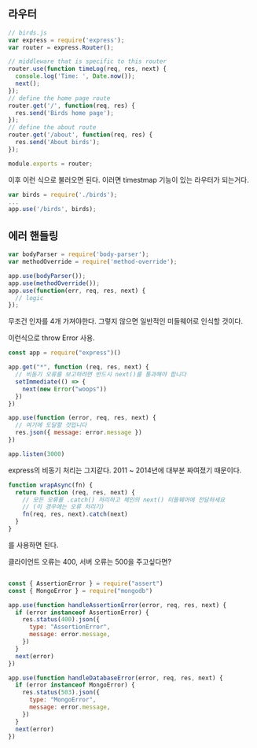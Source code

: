 ## 라우터
```js
// birds.js
var express = require('express');
var router = express.Router();

// middleware that is specific to this router
router.use(function timeLog(req, res, next) {
  console.log('Time: ', Date.now());
  next();
});
// define the home page route
router.get('/', function(req, res) {
  res.send('Birds home page');
});
// define the about route
router.get('/about', function(req, res) {
  res.send('About birds');
});

module.exports = router;
```  
이후 이런 식으로 불러오면 된다. 이러면 timestmap 기능이 있는 라우터가 되는거다.
```js
var birds = require('./birds');
...
app.use('/birds', birds);
```
  
## 에러 핸들링
```js
var bodyParser = require('body-parser');
var methodOverride = require('method-override');

app.use(bodyParser());
app.use(methodOverride());
app.use(function(err, req, res, next) {
  // logic
});
```
무조건 인자를 4개 가져야한다. 그렇지 않으면 일반적인 미들웨어로 인식할 것이다.  
  
이런식으로 throw Error 사용.
```js
const app = require("express")()

app.get("*", function (req, res, next) {
  // 비동기 오류를 보고하려면 반드시 next()를 통과해야 합니다
  setImmediate(() => {
    next(new Error("woops"))
  })
})

app.use(function (error, req, res, next) {
  // 여기에 도달할 것입니다
  res.json({ message: error.message })
})

app.listen(3000)
```  
  
express의 비동기 처리는 그지같다. 2011 ~ 2014년에 대부분 짜여졌기 때문이다.  
```js
function wrapAsync(fn) {
  return function (req, res, next) {
    // 모든 오류를 .catch() 처리하고 체인의 next() 미들웨어에 전달하세요
    // (이 경우에는 오류 처리기)
    fn(req, res, next).catch(next)
  }
}
```
를 사용하면 된다. 
  
클라이언트 오류는 400, 서버 오류는 500을 주고싶다면?
```js

const { AssertionError } = require("assert")
const { MongoError } = require("mongodb")

app.use(function handleAssertionError(error, req, res, next) {
  if (error instanceof AssertionError) {
    res.status(400).json({
      type: "AssertionError",
      message: error.message,
    })
  }
  next(error)
})

app.use(function handleDatabaseError(error, req, res, next) {
  if (error instanceof MongoError) {
    res.status(503).json({
      type: "MongoError",
      message: error.message,
    })
  }
  next(error)
})
```
